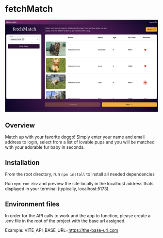 # fetchMatch

![alt text](/public/screenshot.png)

## Overview
Match up with your favorite doggo! Simply enter your name and email address to login, select from a list of lovable pups and you will be matched with your adorable fur baby in seconds.

## Installation
From the root directory, run `npm install` to install all needed dependencies

Run `npm run dev` and preview the site locally in the localhost address thats displayed in your terminal (typically, localhost:5173).

## Environment files
In order for the API calls to work and the app to function, please create a .env file in the root of the project with the base url assigned. 

Example: VITE_API_BASE_URL=https://the-base-url.com